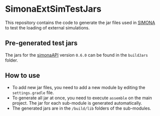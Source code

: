 # SimonaExtSimTestJars

This repository contains the code to generate the jar files used in
[SIMONA](https://github.com/ie3-institute/simona) to test the loading
of external simulations.

## Pre-generated test jars

The jars for the [simonaAPI](https://github.com/ie3-institute/simonaAPI) version `0.6.0` can be found in the `buildJars` folder.


## How to use

- To add new jar files, you need to add a new module by editing the `settings.gradle` file.
- To generate all jar at once, you need to execute `assemble` on the main project. The jar for each sub-module is generated automatically.
- The generated jars are in the `/build/lib` folders of the sub-modules.

